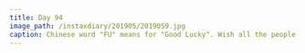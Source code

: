 ```yaml
---
title: Day 94
image_path: /instaxdiary/201905/2019059.jpg
caption: Chinese word "FU" means for "Good Lucky". Wish all the people that suffered #coronavirus  will healthy and safe.
---
```


